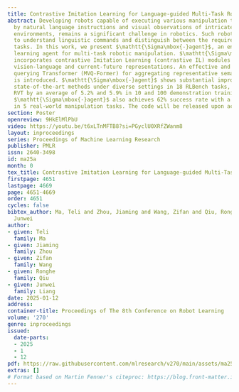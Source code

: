 ```yaml
---
title: Contrastive Imitation Learning for Language-guided Multi-Task Robotic Manipulation
abstract: Developing robots capable of executing various manipulation tasks, guided
  by natural language instructions and visual observations of intricate real-world
  environments, remains a significant challenge in robotics. Such robot agents need
  to understand linguistic commands and distinguish between the requirements of different
  tasks. In this work, we present $\mathtt{\Sigma\mbox{-}agent}$, an end-to-end imitation
  learning agent for multi-task robotic manipulation. $\mathtt{\Sigma\mbox{-}agent}$
  incorporates contrastive Imitation Learning (contrastive IL) modules to strengthen
  vision-language and current-future representations. An effective and efficient multi-view
  querying Transformer (MVQ-Former) for aggregating representative semantic information
  is introduced. $\mathtt{\Sigma\mbox{-}agent}$ shows substantial improvement over
  state-of-the-art methods under diverse settings in 18 RLBench tasks, surpassing
  RVT by an average of 5.2% and 5.9% in 10 and 100 demonstration training, respectively.
  $\mathtt{\Sigma\mbox{-}agent}$ also achieves 62% success rate with a single policy
  in 5 real-world manipulation tasks. The code will be released upon acceptance.
section: Poster
openreview: 9HkElMlPbU
video: https://youtu.be/t6xLTnMFTB8?si=PGyclU0XRfZWanm8
layout: inproceedings
series: Proceedings of Machine Learning Research
publisher: PMLR
issn: 2640-3498
id: ma25a
month: 0
tex_title: Contrastive Imitation Learning for Language-guided Multi-Task Robotic Manipulation
firstpage: 4651
lastpage: 4669
page: 4651-4669
order: 4651
cycles: false
bibtex_author: Ma, Teli and Zhou, Jiaming and Wang, Zifan and Qiu, Ronghe and Liang,
  Junwei
author:
- given: Teli
  family: Ma
- given: Jiaming
  family: Zhou
- given: Zifan
  family: Wang
- given: Ronghe
  family: Qiu
- given: Junwei
  family: Liang
date: 2025-01-12
address:
container-title: Proceedings of The 8th Conference on Robot Learning
volume: '270'
genre: inproceedings
issued:
  date-parts:
  - 2025
  - 1
  - 12
pdf: https://raw.githubusercontent.com/mlresearch/v270/main/assets/ma25a/ma25a.pdf
extras: []
# Format based on Martin Fenner's citeproc: https://blog.front-matter.io/posts/citeproc-yaml-for-bibliographies/
---
```

